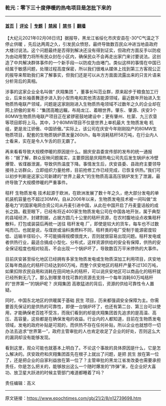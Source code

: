 ### 乾元：零下三十度停暖的热电项目是怎批下来的

---

#### [首页](../../../..?n12739698) &nbsp;|&nbsp; [评论](../../../../../epoch-comment?n12739698) &nbsp;|&nbsp; [专题](../../../../../epoch-special?n12739698) &nbsp;|&nbsp; [禁闻](../../../../../epoch-news?n12739698) &nbsp;|&nbsp; [禁书](../../../../../books?n12739698) &nbsp;|&nbsp; [翻墙](https://github.com/gfw-breaker/nogfw/blob/master/README.md?n12739698)


<div class="post_content" id="artbody" itemprop="articleBody">
 <!-- article content begin -->
 <p>
  【大纪元2021年02月08日讯】据报导，黑龙江省绥化市庆安县在-30℃气温之下
  <ok href="https://www.epochtimes.com/gb/tag/%E5%81%9C%E6%AD%A2%E4%BE%9B%E6%9A%96.html">
   停止供暖
  </ok>
  ，先后达两周之久，引发民众愤怒，最终导致数百民众冲进当地县政府大楼讨说法。这个问题最终是否得到解决还没有得到证实，但政府方面反手以防疫为由动用警力将所有民众封在小区内，确保民众不会再走出家门来讨要说法。这创造了中共解决群体事件的一个新手段—以防疫为由堵门。类似这样的事情在中国已经属于敏感问题，处理过程高度保密，所以我们很难从媒体上找到第三方客观公正的报导来帮助我们来了解事实，但我们还是可以从方方面面流露出来的只言片语来分析背后的真相。
 </p>
 <p>
  涉事的这家企业全名叫做“
  <ok href="https://www.epochtimes.com/gb/tag/%E5%BA%86%E7%BF%94%E9%9B%86%E5%9B%A2.html">
   庆翔集团
  </ok>
  ”，董事长叫范业群，原来起步于粮食加工行业，后来长袖善舞逐步进入到小型热电和其他清洁能源领域，最近数年开始进入生物质热电联产领域，问题是这家刚刚进入生物质热电领域不过数年之久的企业却在网上骄傲的宣布：“集团高瞻远瞩，布局龙江、着眼世界。肇东、肇源、庆安3个80MW生物质热电联产项目正在紧锣密鼓地建设中；更有肇州、杜蒙、九三农垦等项目即将上马。其中，3个80MW项目不仅是世界上单机最大
  <ok href="https://www.epochtimes.com/gb/tag/%E7%94%9F%E7%89%A9%E8%B4%A8%E5%8F%91%E7%94%B5.html">
   生物质发电
  </ok>
  机组，更是龙江骄傲、中国骄傲。”实际上，该公司在庆安今年刚刚投产的80MW生物质项目，配套的生物质锅炉蒸发量260t/h，每年消耗秸秆58万吨，在行业内人士看来，实在是令人乍舌的巨无霸了。
 </p>
 <p>
  再来看看导致大规模停暖的原因是什么。据庆安县委宣传部的发布的统一通报称：“据了解，群众反映问题属实，主要原因是庆翔热电公司先后发生锅炉水冷壁爆管、省煤器泄漏，导致供热温度下降。事情发生后，庆安县委、县政府主要领导接待上访群众，立即组织力量抢修，目前抢修工作已经完成，已恢复供热。”我们可以初步判断是这家公司新建的“世界上最大”的生物质高温高压锅炉发生了泄漏，最终导致了大规模停暖的严重事件。
 </p>
 <p>
  秸秆
  <ok href="https://www.epochtimes.com/gb/tag/%E7%94%9F%E7%89%A9%E8%B4%A8%E5%8F%91%E7%94%B5.html">
   生物质发电
  </ok>
  技术起源于欧洲，在欧洲发展了数十年之久，绝大部分发电的单机装机容量也不超过30MW。自从2006年以来，生物质发电技术被一间叫做“龙基电力”的国家电网合资公司从丹麦引进中国，从此在中国开启了丹麦童话般的成长之路。截至眼下，已经有将近400家生物质发电公司在中国各地开张，属于典型的县域经济，封建割据，占据方圆几十公里的秸秆资源，在农村腹地设点收集秸秆散料，打包或装袋后再统一送往
  <ok href="https://www.epochtimes.com/gb/tag/%E7%A7%B8%E7%A7%86%E5%8F%91%E7%94%B5.html">
   秸秆发电
  </ok>
  厂，即使是较大的货车，每车也不过数吨而已。也就是说，与煤炭或油料类燃料不同，秸秆类的电厂受制于能源密度较低、运输半径较小，不可能搞得规模很庞大，否则就很容易出现问题。秸秆发电或者供热行业，最适合搞成小型化、分布式，这样资源供给的安全有保障，供热的安全保证程度也相对较高，不会出现一个锅炉坏了，导致数百万平米停热的大事件。
 </p>
 <p>
  目前庆安甚至绥化地区已经拥有多家生物质发电或生物质深加工利用项目，庆安地区每年商品化的秸秆已经达到60万吨，而整个庆安地区的秸秆产量不过130万吨，如果扣除农民自用和消耗在田间地头的秸秆，可以说庆安地区可以商品化的秸秆就已经所剩无几了。那么到哪里寻找可靠的资源去支持一个每年消耗60万吨秸秆的“世界第一”的锅炉呢？
  <ok href="https://www.epochtimes.com/gb/tag/%E5%BA%86%E7%BF%94%E9%9B%86%E5%9B%A2.html">
   庆翔集团
  </ok>
  高歌猛进的背后，资源的供给可靠性令人置疑。
 </p>
 <p>
  同时，中国东北地区的供暖属于基础
  <ok href="https://www.epochtimes.com/gb/tag/%E6%B0%91%E7%94%9F.html">
   民生
  </ok>
  项目，历来都强调安全保障为主。你需要首先保证的是供热的可靠性，即便一台锅炉坏了，也还有第二台、第三台可以使用，才能确保老百姓不受冻，而我们看到的却是庆翔集团首先追求的是高温、高压、高容量，这些都是在确保发电的收益。行业内的人都知道，目前在生物质发电领域，发电的政府补贴是可观的，而供热不存在任何补贴，所以企业也就想尽一切办法去追求“世界第一”，政府主管审批的人也肯定收足了企业的好处，否则这么大的漏洞却没有能够发现。
 </p>
 <p>
  看到这里，观众可能也就基本上明白了。不论这个事故的具体原因是什么，它是怎么解决的。庆安政府和庆翔集团首先在根子上就出了问题，是把
  <ok href="https://www.epochtimes.com/gb/tag/%E6%B0%91%E7%94%9F.html">
   民生
  </ok>
  放在第一位了，还是把企业的自家利益放在第一位了？主管审批的黑龙江省发改委也需要承担责任，你是怎么把关的，能够放出这么一个随时爆发的“炸弹”来，在企业好大喜功、放卫星大跃进的时候主管部门难道都睡着了吗？
 </p>
 <p>
  责任编辑：高义
 </p>
 <!-- article content end -->
 <div id="below_article_ad">
 </div>
</div>


---

原文链接：https://www.epochtimes.com/gb/21/2/8/n12739698.htm
